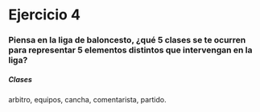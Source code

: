 ﻿# Ejercicio 4

### Piensa en la liga de baloncesto, ¿qué 5 clases se te ocurren para representar 5 elementos distintos que intervengan en la liga?

##### Clases
arbitro, equipos, cancha, comentarista, partido.